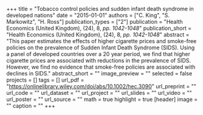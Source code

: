 +++
title = "Tobacco control policies and sudden infant death syndrome in developed nations"
date = "2015-01-01"
authors = ["C. King", "S. Markowitz", "H. Ross"]
publication_types = ["2"]
publication = "Health Economics (United Kingdom), (24), 8, _pp. 1042-1048_"
publication_short = "Health Economics (United Kingdom), (24), 8, _pp. 1042-1048_"
abstract = "This paper estimates the effects of higher cigarette prices and smoke-free policies on the prevalence of Sudden Infant Death Syndrome (SIDS). Using a panel of developed countries over a 20 year period, we find that higher cigarette prices are associated with reductions in the prevalence of SIDS. However, we find no evidence that smoke-free policies are associated with declines in SIDS."
abstract_short = ""
image_preview = ""
selected = false
projects = []
tags = []
url_pdf = "https://onlinelibrary.wiley.com/doi/abs/10.1002/hec.3090"
url_preprint = ""
url_code = ""
url_dataset = ""
url_project = ""
url_slides = ""
url_video = ""
url_poster = ""
url_source = ""
math = true
highlight = true
[header]
image = ""
caption = ""
+++
